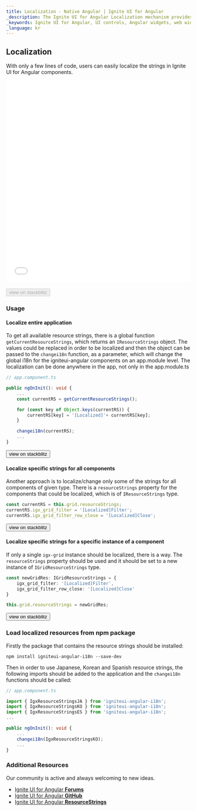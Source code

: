 ```yaml
---
title: Localization - Native Angular | Ignite UI for Angular
_description: The Ignite UI for Angular Localization mechanism provides the ability to change/localize strings in the components.
_keywords: Ignite UI for Angular, UI controls, Angular widgets, web widgets, UI widgets, Angular, Native Angular Components Suite, Native Angular Controls, Native Angular Components Library, Native Angular Components
_language: kr
---
```


## Localization

With only a few lines of code, users can easily localize the strings in Ignite UI for Angular components.

<div class="sample-container loading" style="height:550px">
    <iframe id="localization-sample-1-iframe" src='{environment:demosBaseUrl}/services/localization-sample-1' width="100%" height="100%" seamless frameBorder="0" onload="onSampleIframeContentLoaded(this);"></iframe>
</div>
<br/>
<div>
<button data-localize="stackblitz" disabled class="stackblitz-btn" data-iframe-id="localization-sample-1-iframe" data-demos-base-url="{environment:demosBaseUrl}">view on stackblitz</button>
</div>

### Usage

#### Localize entire application

To get all available resource strings, there is a global function `getCurrentResourceStrings`, which returns an `IResourceStrings` object.
The values could be replaced in order to be localized and then the object can be passed to the `changei18n` function, as a parameter, which will change the global i18n for the igniteui-angular components on an app.module level. The localization can be done anywhere in the app, not only in the app.module.ts

```typescript
// app.component.ts

public ngOnInit(): void {
    ...
    const currentRS = getCurrentResourceStrings();

    for (const key of Object.keys(currentRS)) {
        currentRS[key] = '[Localized]'+ currentRS[key];
    }

    changei18n(currentRS);
    ...
}
```
<div>
<button data-localize="stackblitz" class="stackblitz-btn" data-sample-src="{environment:demosBaseUrl}/services/localization-sample-2"
    data-demos-base-url="{environment:demosBaseUrl}">view on stackblitz
</button>
</div>

#### Localize specific strings for all components

Another approach is to localize/change only some of the strings for all components of given type. There is a `resourceStrings` property for the components that could be localized, which is of `IResourceStrings` type.

```typescript
const currentRS = this.grid.resourceStrings;
currentRS.igx_grid_filter = '[Localized]Filter';
currentRS.igx_grid_filter_row_close = '[Localized]Close';
```

<div>
    <button data-localize="stackblitz" class="stackblitz-btn" data-sample-src="{environment:demosBaseUrl}/services/localization-sample-3" 
        data-demos-base-url="{environment:demosBaseUrl}">view on stackblitz
    </button>
</div>

#### Localize specific strings for a specific instance of a component

If only a single `igx-grid` instance should be localized, there is a way. The `resourceStrings` property should be used and it should be set to a new instance of `IGridResourceStrings` type.

```typescript
const newGridRes: IGridResourceStrings = {
    igx_grid_filter: '[Localized]Filter',
    igx_grid_filter_row_close: '[Localized]Close'
}

this.grid.resourceStrings = newGridRes;
```

<div>
<button data-localize="stackblitz" class="stackblitz-btn" data-iframe-id="localization-sample-1-iframe" data-demos-base-url="{environment:demosBaseUrl}">view on stackblitz</button>
</div>

### Load localized resources from npm package

Firstly the package that contains the resource strings should be installed:

`npm install igniteui-angular-i18n --save-dev`

Then in order to use Japanese, Korean and Spanish resource strings, the following imports should be added to the application and the `changei18n` functions should be called:

```typescript
// app.component.ts

import { IgxResourceStringsJA } from 'igniteui-angular-i18n';
import { IgxResourceStringsKO } from 'igniteui-angular-i18n';
import { IgxResourceStringsES } from 'igniteui-angular-i18n';
...

public ngOnInit(): void {
    ...
    changei18n(IgxResourceStringsKO);
    ...
}
```

### Additional Resources

<div class="divider--half"></div>

Our community is active and always welcoming to new ideas.

* [Ignite UI for Angular **Forums**](https://www.infragistics.com/community/forums/f/ignite-ui-for-angular)
* [Ignite UI for Angular **GitHub**](https://github.com/IgniteUI/igniteui-angular)
* [Ignite UI for Angular **ResourceStrings**](https://github.com/IgniteUI/igniteui-angular-i18n)
